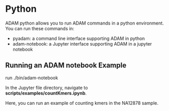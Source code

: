 # Python

ADAM python allows you to run ADAM commands in a python environment. You can run these commands in:

- pyadam: a command line interface supporting ADAM in python
- adam-notebook: a Jupyter interface supporting ADAM in a jupyter notebook


## Running an ADAM notebook Example

run ./bin/adam-notebook

In the Jupyter file directory, navigate to **scripts/examples/countKmers.ipynb**.

Here, you can run an example of counting kmers in the NA12878 sample.


